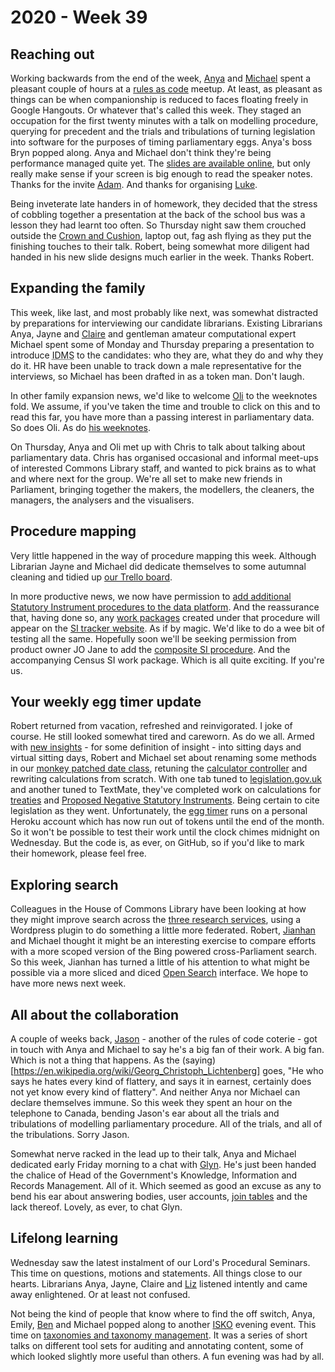 # 2020 - Week 39

## Reaching out

Working backwards from the end of the week, [Anya](https://twitter.com/bitten_) and [Michael](https://twitter.com/fantasticlife) spent a pleasant couple of hours at a [rules as code](https://govinsider.asia/inclusive-gov/four-things-you-should-know-about-rules-as-code/) meetup. At least, as pleasant as things can be when companionship is reduced to faces floating freely in Google Hangouts. Or whatever that's called this week. They staged an occupation for the first twenty minutes with a talk on modelling procedure, querying for precedent and the trials and tribulations of turning legislation into software for the purposes of timing parliamentary eggs. Anya's boss Bryn popped along. Anya and Michael don't think they're being performance managed quite yet. The [slides are available online](https://docs.google.com/presentation/d/1UsnGHVyIFV5mSwDdUU65OpKVWVo8u3APjygJKxv-llY/edit?usp=sharing), but only really make sense if your screen is big enough to read the speaker notes. Thanks for the invite [Adam](https://twitter.com/AdamWyner). And thanks for organising [Luke](https://twitter.com/Lenorbury).

Being inveterate late handers in of homework, they decided that the stress of cobbling together a presentation at the back of the school bus was a lesson they had learnt too often. So Thursday night saw them crouched outside the [Crown and Cushion](https://www.tripadvisor.co.uk/Restaurant_Review-g186338-d2257015-Reviews-The_Crown_and_Cushion-London_England.html), laptop out, fag ash flying as they put the finishing touches to their talk. Robert, being somewhat more diligent had handed in his new slide designs much earlier in the week. Thanks Robert.

## Expanding the family

This week, like last, and most probably like next, was somewhat distracted by preparations for interviewing our candidate librarians. Existing Librarians Anya, Jayne and [Claire](https://twitter.com/tinysprite) and gentleman amateur computational expert Michael spent some of Monday and Thursday preparing a presentation to introduce <abbr title="Indexing and Data Management Section">IDMS</abbr> to the candidates: who they are, what they do and why they do it. HR have been unable to track down a male representative for the interviews, so Michael has been drafted in as a token man. Don't laugh.

In other family expansion news, we'd like to welcome [Oli](https://twitter.com/olihawkins) to the weeknotes fold. We assume, if you've taken the time and trouble to click on this and to read this far, you have more than a passing interest in parliamentary data. So does Oli. As do [his weeknotes](https://olihawkins.com/2020/09/2).

On Thursday, Anya and Oli met up with Chris to talk about talking about parliamentary data. Chris has organised occasional and informal meet-ups of interested Commons Library staff, and wanted to pick brains as to what and where next for the group. We're all set to make new friends in Parliament, bringing together the makers, the modellers, the cleaners, the managers, the analysers and the visualisers.

## Procedure mapping

Very little happened in the way of procedure mapping this week. Although Librarian Jayne and Michael did dedicate themselves to some autumnal cleaning and tidied up [our Trello board](https://trello.com/b/HRIwjNQD/parliament-procedure).

In more productive news, we now have permission to [add additional Statutory Instrument  procedures to the data platform](https://trello.com/c/TMHt6dSy/156-introducing-other-procedures). And the reassurance that, having done so, any [work packages](https://ukparliament.github.io/ontologies/procedure/procedure-ontology.html#d4e259) created under that procedure will appear on the [SI tracker website](https://statutoryinstruments.parliament.uk/). As if by magic. We'd like to do a wee bit of testing all the same. Hopefully soon we'll be seeking permission from product owner JO Jane to add the [composite SI procedure](https://ukparliament.github.io/ontologies/procedure/flowcharts/sis/census.pdf). And the accompanying Census SI work package. Which is all quite exciting. If you're us.

## Your weekly egg timer update

Robert returned from vacation, refreshed and reinvigorated. I joke of course. He still looked somewhat tired and careworn. As do we all. Armed with [new insights](https://ukparliament.github.io/ontologies/meta/weeknotes/2020/38/#your-weekly-egg-timer-update) - for some definition of insight - into sitting days and virtual sitting days, Robert and Michael set about renaming some methods in our [monkey patched date class](https://github.com/fantasticlife/egg-timer/blob/master/lib/monkey_patching/date.rb), retuning the [calculator controller](https://github.com/fantasticlife/egg-timer/blob/master/app/controllers/calculator_controller.rb) and rewriting calculations from scratch. With one tab tuned to [legislation.gov.uk](https://www.legislation.gov.uk/) and another tuned to TextMate, they've completed work on calculations for [treaties](https://github.com/fantasticlife/egg-timer/blob/master/app/controllers/calculations/treaty.rb) and [Proposed Negative Statutory Instruments](https://github.com/fantasticlife/egg-timer/blob/master/app/controllers/calculations/pnsi.rb). Being certain to cite legislation as they went. Unfortunately, the [egg timer](http://parliament-calendar.herokuapp.com/) runs on a personal Heroku account which has now run out of tokens until the end of the month. So it won't be possible to test their work until the clock chimes midnight on Wednesday. But the code is, as ever, on GitHub, so if you'd like to mark their homework, please feel free.

## Exploring search

Colleagues in the House of Commons Library have been looking at how they might improve search across the [three research services](https://researchbriefings.parliament.uk/), using a Wordpress plugin to do something a little more federated. Robert, [Jianhan](https://twitter.com/jianhanzhu) and Michael thought it might be an interesting exercise to compare efforts with a more scoped version of the Bing powered cross-Parliament search. So this week, Jianhan has turned a little of his attention to what might be possible via a more sliced and diced [Open Search](https://en.wikipedia.org/wiki/OpenSearch) interface. We hope to have more news next week.

## All about the collaboration 

A couple of weeks back, [Jason](https://twitter.com/RoundTableLaw) - another of the rules of code coterie - got in touch with Anya and Michael to say he's a big fan of their work. A big fan. Which is not a thing that happens. As the (saying)[https://en.wikipedia.org/wiki/Georg_Christoph_Lichtenberg] goes, "He who says he hates every kind of flattery, and says it in earnest, certainly does not yet know every kind of flattery". And neither Anya nor Michael can declare themselves immune. So this week they spent an hour on the telephone to Canada, bending Jason's ear about all the trials and tribulations of modelling parliamentary procedure. All of the trials, and all of the tribulations. Sorry Jason.

Somewhat nerve racked in the lead up to their talk, Anya and Michael dedicated early Friday morning to a chat with [Glyn](https://twitter.com/GlynRJones). He's just been handed the chalice of Head of the Government's Knowledge, Information and Records Management. All of it. Which seemed as good an excuse as any to bend his ear about answering bodies, user accounts, [join tables](https://twitter.com/fantasticlife/status/1308837558848290820) and the lack thereof. Lovely, as ever, to chat Glyn.
 
## Lifelong learning

Wednesday saw the latest instalment of our Lord's Procedural Seminars. This time on questions, motions and statements. All things close to our hearts. Librarians Anya, Jayne, Claire and [Liz](https://twitter.com/greensideknits) listened intently and came away enlightened. Or at least not confused.

Not being the kind of people that know where to find the off switch, Anya, Emily, [Ben](https://twitter.com/benwoodhams) and Michael popped along to another [ISKO](https://www.isko.org/) evening event. This time on [taxonomies and taxonomy management](https://www.meetup.com/Knowledge-Organisation-London/events/273228748/). It was a series of short talks on different tool sets for auditing and annotating content, some of which looked slightly more useful than others. A fun evening was had by all.
